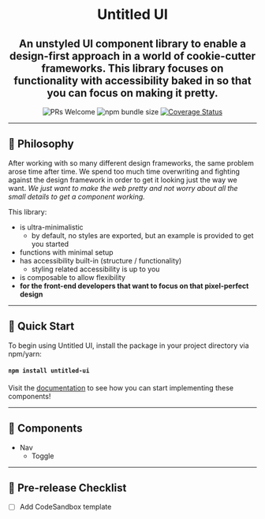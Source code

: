 <center>

# Untitled UI

## An unstyled UI component library to enable a design-first approach in a world of cookie-cutter frameworks. This library focuses on functionality with accessibility baked in so that you can focus on making it pretty.

![PRs Welcome](https://img.shields.io/badge/PRs-welcome-green.svg) ![npm bundle size](https://img.shields.io/bundlephobia/minzip/untitled-ui) [![Coverage Status](https://coveralls.io/repos/github/jheung/untitled-ui/badge.svg)](https://coveralls.io/github/jheung/untitled-ui)

</center>

---

## 🤔 Philosophy

After working with so many different design frameworks, the same problem arose time after time. We spend too much time overwriting and fighting against the design framework in order to get it looking just the way we want. _We just want to make the web pretty and not worry about all the small details to get a component working._

This library:

- is ultra-minimalistic
  - by default, no styles are exported, but an example is provided to get you started
- functions with minimal setup
- has accessibility built-in (structure / functionality)
  - styling related accessibility is up to you
- is composable to allow flexibility
- **for the front-end developers that want to focus on that pixel-perfect design**

---

## 🚀 Quick Start

To begin using Untitled UI, install the package in your project directory via npm/yarn:

#### `npm install untitled-ui`

Visit the [documentation](https://jheung.github.io/untitled-ui) to see how you can start implementing these components!

---

## 🧩 Components

- Nav
  - Toggle

---

## 📝 Pre-release Checklist

- [ ] Add CodeSandbox template
